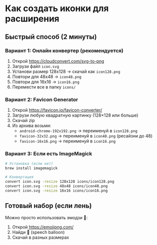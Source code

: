 # Как создать иконки для расширения

## Быстрый способ (2 минуты)

### Вариант 1: Онлайн конвертер (рекомендуется)
1. Открой https://cloudconvert.com/svg-to-png
2. Загрузи файл `icon.svg`
3. Установи размер 128x128 → скачай как `icon128.png`
4. Повтори для 48x48 → `icon48.png`
5. Повтори для 16x16 → `icon16.png`
6. Перемести все в папку `icons/`

### Вариант 2: Favicon Generator
1. Открой https://favicon.io/favicon-converter/
2. Загрузи любую квадратную картинку (128×128 или больше)
3. Скачай zip
4. Из архива возьми:
   - `android-chrome-192x192.png` → переименуй в `icon128.png`
   - `favicon-32x32.png` → переименуй в `icon48.png` (ресайзни до 48)
   - `favicon-16x16.png` → переименуй в `icon16.png`

### Вариант 3: Если есть ImageMagick
```bash
# Установка (если нет)
brew install imagemagick

# Конвертация
convert icon.svg -resize 128x128 icons/icon128.png
convert icon.svg -resize 48x48 icons/icon48.png
convert icon.svg -resize 16x16 icons/icon16.png
```

## Готовый набор (если лень)
Можно просто использовать эмодзи 💬:
1. Открой https://emojipng.com/
2. Найди 💬 (speech balloon)
3. Скачай в разных размерах

